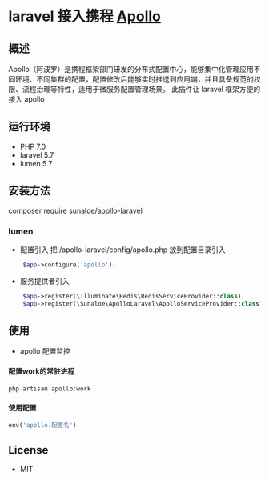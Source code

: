 ﻿# laravel 接入携程 [Apollo](https://github.com/ctripcorp/apollo) 


## 概述

Apollo（阿波罗）是携程框架部门研发的分布式配置中心，能够集中化管理应用不同环境、不同集群的配置，配置修改后能够实时推送到应用端，并且具备规范的权限、流程治理等特性，适用于微服务配置管理场景。
此插件让 laravel 框架方便的接入 apollo

## 运行环境
- PHP 7.0
- laravel 5.7
- lumen 5.7


## 安装方法 

composer require sunaloe/apollo-laravel

### lumen

- 配置引入
把 /apollo-laravel/config/apollo.php 放到配置目录引入

```php
    $app->configure('apollo');
```

- 服务提供者引入


```php
    $app->register(\Illuminate\Redis\RedisServiceProvider::class);
    $app->register(\Sunaloe\ApolloLaravel\ApolloServiceProvider::class);
```


## 使用

- apollo 配置监控

#### 配置work的常驻进程
```php
php artisan apollo:work
```

#### 使用配置
```php
env('apollo.配置名')
```

## License

- MIT


